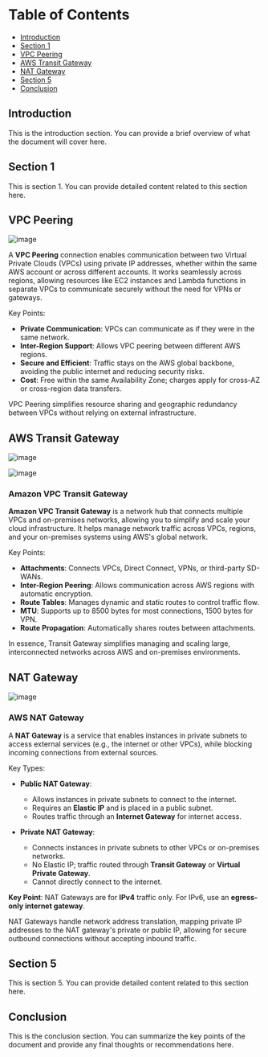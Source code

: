 # Table of Contents

- [Introduction](#introduction)
- [Section 1](#section-1)
- [VPC Peering](#VPC-Peering)
- [AWS Transit Gateway](#AWS-Transit-Gateway)
- [NAT Gateway](#NAT-Gateway)
- [Section 5](#section-5)
- [Conclusion](#conclusion)

## Introduction
This is the introduction section. You can provide a brief overview of what the document will cover here.

## Section 1
This is section 1. You can provide detailed content related to this section here.

## VPC Peering

![image](https://github.com/user-attachments/assets/56112426-6382-4a32-975c-500987bc9cbe)

A **VPC Peering** connection enables communication between two Virtual Private Clouds (VPCs) using private IP addresses, whether within the same AWS account or across different accounts. It works seamlessly across regions, allowing resources like EC2 instances and Lambda functions in separate VPCs to communicate securely without the need for VPNs or gateways.

Key Points:
- **Private Communication**: VPCs can communicate as if they were in the same network.
- **Inter-Region Support**: Allows VPC peering between different AWS regions.
- **Secure and Efficient**: Traffic stays on the AWS global backbone, avoiding the public internet and reducing security risks.
- **Cost**: Free within the same Availability Zone; charges apply for cross-AZ or cross-region data transfers. 

VPC Peering simplifies resource sharing and geographic redundancy between VPCs without relying on external infrastructure.


## AWS Transit Gateway

![image](https://github.com/user-attachments/assets/68d54bab-0a50-4bcc-9508-d4d0f99234c5)

![image](https://github.com/user-attachments/assets/7abf5edd-c0dd-42f1-8992-747fcedc2536)

### Amazon VPC Transit Gateway

**Amazon VPC Transit Gateway** is a network hub that connects multiple VPCs and on-premises networks, allowing you to simplify and scale your cloud infrastructure. It helps manage network traffic across VPCs, regions, and your on-premises systems using AWS's global network.

Key Points:
- **Attachments**: Connects VPCs, Direct Connect, VPNs, or third-party SD-WANs.
- **Inter-Region Peering**: Allows communication across AWS regions with automatic encryption.
- **Route Tables**: Manages dynamic and static routes to control traffic flow.
- **MTU**: Supports up to 8500 bytes for most connections, 1500 bytes for VPN.
- **Route Propagation**: Automatically shares routes between attachments.

In essence, Transit Gateway simplifies managing and scaling large, interconnected networks across AWS and on-premises environments.

## NAT Gateway 

![image](https://github.com/user-attachments/assets/965a6841-8c79-44c4-9067-82746dca9819)
### AWS NAT Gateway

A **NAT Gateway** is a service that enables instances in private subnets to access external services (e.g., the internet or other VPCs), while blocking incoming connections from external sources.

Key Types:
- **Public NAT Gateway**: 
  - Allows instances in private subnets to connect to the internet.
  - Requires an **Elastic IP** and is placed in a public subnet.
  - Routes traffic through an **Internet Gateway** for internet access.
  
- **Private NAT Gateway**: 
  - Connects instances in private subnets to other VPCs or on-premises networks.
  - No Elastic IP; traffic routed through **Transit Gateway** or **Virtual Private Gateway**.
  - Cannot directly connect to the internet.

**Key Point**: NAT Gateways are for **IPv4** traffic only. For IPv6, use an **egress-only internet gateway**. 

NAT Gateways handle network address translation, mapping private IP addresses to the NAT gateway's private or public IP, allowing for secure outbound connections without accepting inbound traffic.

## Section 5
This is section 5. You can provide detailed content related to this section here.

## Conclusion
This is the conclusion section. You can summarize the key points of the document and provide any final thoughts or recommendations here.
